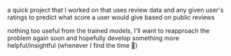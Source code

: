 a quick project that I worked on that uses review data and any given user's ratings to predict what score a user would give based on public reviews

nothing too useful from the trained models, I'll want to reapproach the problem again soon and hopefully develop something more helpful/insightful (whenever I find the time 😬)
